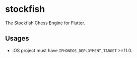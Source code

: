 # stockfish

The Stockfish Chess Engine for Flutter.

## Usages

- iOS project must have `IPHONEOS_DEPLOYMENT_TARGET` >=11.0.
